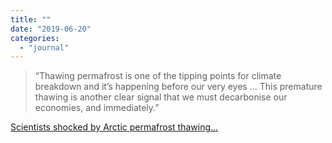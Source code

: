 ```yaml
---
title: ""
date: "2019-06-20"
categories: 
  - "journal"
---
```


> “Thawing permafrost is one of the tipping points for climate breakdown and it’s happening before our very eyes ... This premature thawing is another clear signal that we must decarbonise our economies, and immediately.”

​[Scientists shocked by Arctic permafrost thawing...](https://www.theguardian.com/environment/2019/jun/18/arctic-permafrost-canada-science-climate-crisis)
